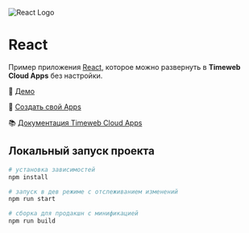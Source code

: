 ![React Logo](https://st.timeweb.com/cloud-static/apps-logo/react.svg)


# React

Пример приложения [React](https://react.dev/), которое можно развернуть в **Timeweb Cloud Apps** без настройки.

:tada: [Демо](https://timeweb-cloud-app-example-react-65cc.twc1.net)

:rocket: [Создать свой Apps](https://timeweb.cloud/my/apps/create)

:books: [Документация Timeweb Cloud Apps](https://timeweb.cloud/docs/apps)

## <a name="dev"></a>Локальный запуск проекта

```bash
# установка зависимостей
npm install

# запуск в дев режиме с отслеживанием изменений
npm run start

# сборка для продакшн с минификацией
npm run build
```
